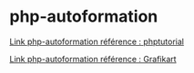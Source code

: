 # php-autoformation
[Link php-autoformation référence : phptutorial  ](https://www.phptutorial.net/)

[Link php-autoformation référence : Grafikart](https://www.youtube.com/watch?v=UnqJwiIPbag)
